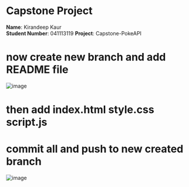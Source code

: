 # Capstone Project

**Name**: Kirandeep Kaur  
**Student Number**: 041113119 
**Project**: Capstone-PokeAPI <br>
# now create new branch and add README file 
![image](https://github.com/Kiran2300/Kiran2300-mtm6302-capstone-Kiran2300-/assets/134239892/a8469458-d051-445e-ac63-5c18c1eed7a1) <br>
# then add index.html style.css script.js <br>
# commit all and push to new created branch <br>
![image](https://github.com/Kiran2300/Kiran2300-mtm6302-capstone-Kiran2300-/assets/134239892/a3dad2cf-bd6d-4904-9ff0-92460aa9a4f2)
